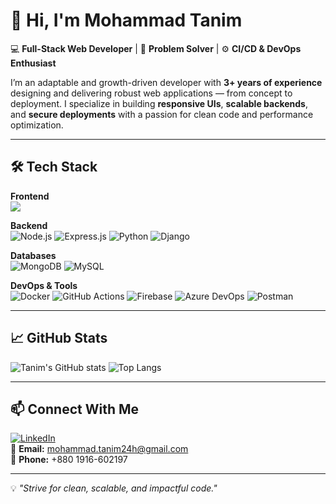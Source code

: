# 👋 Hi, I'm Mohammad Tanim

💻 **Full-Stack Web Developer** | 🚀 **Problem Solver** | ⚙️ **CI/CD & DevOps Enthusiast**  

I’m an adaptable and growth-driven developer with **3+ years of experience** designing and delivering robust web applications — from concept to deployment. I specialize in building **responsive UIs**, **scalable backends**, and **secure deployments** with a passion for clean code and performance optimization.  

---

## 🛠️ Tech Stack

**Frontend**  
<img src="https://skillicons.dev/icons?i=react,angular,next.js,html,css,javascript,tailwindcss,bootstrap" />

**Backend**  
![Node.js](https://img.shields.io/badge/-Node.js-339933?style=flat&logo=nodedotjs&logoColor=white)
![Express.js](https://img.shields.io/badge/-Express.js-000000?style=flat&logo=express&logoColor=white)
![Python](https://img.shields.io/badge/-Python-3776AB?style=flat&logo=python&logoColor=white)
![Django](https://img.shields.io/badge/-Django-092E20?style=flat&logo=django&logoColor=white)

**Databases**  
![MongoDB](https://img.shields.io/badge/-MongoDB-47A248?style=flat&logo=mongodb&logoColor=white)
![MySQL](https://img.shields.io/badge/-MySQL-4479A1?style=flat&logo=mysql&logoColor=white)

**DevOps & Tools**  
![Docker](https://img.shields.io/badge/-Docker-2496ED?style=flat&logo=docker&logoColor=white)
![GitHub Actions](https://img.shields.io/badge/-GitHub_Actions-2088FF?style=flat&logo=github-actions&logoColor=white)
![Firebase](https://img.shields.io/badge/-Firebase-FFCA28?style=flat&logo=firebase&logoColor=black)
![Azure DevOps](https://img.shields.io/badge/-Azure_DevOps-0078D7?style=flat&logo=azuredevops&logoColor=white)
![Postman](https://img.shields.io/badge/-Postman-FF6C37?style=flat&logo=postman&logoColor=white)

---

## 📈 GitHub Stats

![Tanim's GitHub stats](https://github-readme-stats.vercel.app/api?username=mohammadtanim&show_icons=true&theme=radical)
![Top Langs](https://github-readme-stats.vercel.app/api/top-langs/?username=mohammadtanim&layout=compact&theme=radical)

---

## 📫 Connect With Me

[![LinkedIn](https://img.shields.io/badge/-LinkedIn-0A66C2?style=flat&logo=linkedin&logoColor=white)](https://www.linkedin.com/in/mohammad-tanim)  
📧 **Email:** mohammad.tanim24h@gmail.com  
📱 **Phone:** +880 1916-602197  

---
💡 _"Strive for clean, scalable, and impactful code."_  
